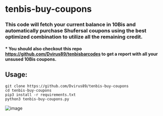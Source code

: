 # tenbis-buy-coupons

### This code will fetch your current balance in 10Bis and automatically purchase Shufersal coupons using the best optimized combination to utilize all the remaining credit.

#### * You should also checkout this repo https://github.com/Dvirus89/tenbisbarcodes to get a report with all your unsused 10Bis coupons. 

## Usage:
```
git clone https://github.com/Dvirus89/tenbis-buy-coupons
cd tenbis-buy-coupons
pip3 install -r requirements.txt
python3 tenbis-buy-coupons.py 
```

![image](https://user-images.githubusercontent.com/1368112/222252526-6ad899e9-4a7a-4577-b124-791495ebf41f.png)
